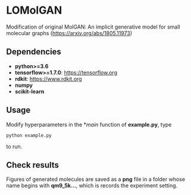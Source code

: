# LOMolGAN
 Modification of original MolGAN: An implicit generative model for small molecular graphs (https://arxiv.org/abs/1805.11973)

 ## Dependencies

 * **python>=3.6**
 * **tensorflow>=1.7.0**: https://tensorflow.org
 * **rdkit**: https://www.rdkit.org
 * **numpy**
 * **scikit-learn**

 ## Usage
 Modify hyperparameters in the **main* function of **example.py**, type
 ```
 python example.py
 ```
 to run.

 ## Check results
 Figures of generated molecules are saved as a **png** file in a folder whose name begins with **qm9_5k...**, which is records the experiment setting.

